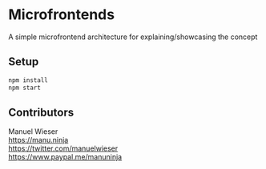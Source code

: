 # Microfrontends

A simple microfrontend architecture for explaining/showcasing the concept

## Setup

```js
npm install
npm start
```

## Contributors

Manuel Wieser<br>
<https://manu.ninja><br>
<https://twitter.com/manuelwieser><br>
<https://www.paypal.me/manuninja><br>

